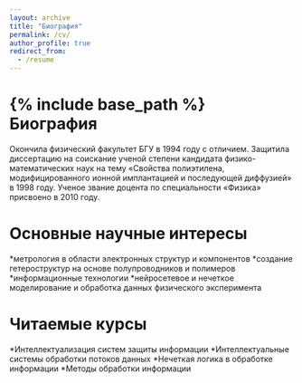 ```yaml
---
layout: archive
title: "Биография"
permalink: /cv/
author_profile: true
redirect_from:
  - /resume
---
```


{% include base_path %}
Биография
======
Окончила физический факультет БГУ в 1994 году с отличием. Защитила диссертацию на соискание ученой степени кандидата физико-математических наук на тему «Свойства полиэтилена, модифицированного ионной имплантацией и последующей диффузией» в 1998 году. Ученое звание доцента по специальности «Физика» присвоено в 2010 году.

Основные научные интересы
======
*метрология в области электронных структур и компонентов
*создание гетероструктур на основе полупроводников и полимеров
*информационные технологии
*нейросетевое и нечеткое моделирование и обработка данных физического эксперимента

  
Читаемые курсы
======
*Интеллектуализация  систем защиты информации
*Интеллектуальные системы обработки потоков данных
*Нечеткая логика в обработке информации
*Методы обработки информации
